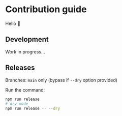# Contribution guide

Hello 👋

## Development

Work in progress...

## Releases

Branches: `main` only (bypass if `--dry` option provided)

Run the command:

```sh
npm run release
# dry mode
npm run release -- --dry
```
